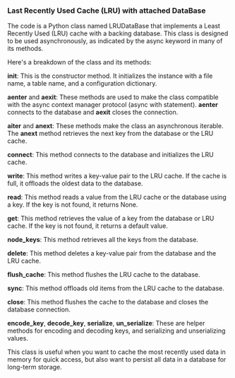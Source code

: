 ### Last Recently Used Cache (LRU) with attached DataBase

The code is a Python class named LRUDataBase that implements a Least Recently Used (LRU) cache with a backing database. This class is designed to be used asynchronously, as indicated by the async keyword in many of its methods.

Here's a breakdown of the class and its methods:

__init__: This is the constructor method. It initializes the instance with a file name, a table name, and a configuration dictionary.

__aenter__ and __aexit__: These methods are used to make the class compatible with the async context manager protocol (async with statement). __aenter__ connects to the database and __aexit__ closes the connection.

__aiter__ and __anext__: These methods make the class an asynchronous iterable. The __anext__ method retrieves the next key from the database or the LRU cache.

__connect__: This method connects to the database and initializes the LRU cache.

__write__: This method writes a key-value pair to the LRU cache. If the cache is full, it offloads the oldest data to the database.

__read__: This method reads a value from the LRU cache or the database using a key. If the key is not found, it returns None.

__get__: This method retrieves the value of a key from the database or LRU cache. If the key is not found, it returns a default value.

__node_keys__: This method retrieves all the keys from the database.

__delete__: This method deletes a key-value pair from the database and the LRU cache.

__flush_cache__: This method flushes the LRU cache to the database.

__sync__: This method offloads old items from the LRU cache to the database.

__close__: This method flushes the cache to the database and closes the database connection.

__encode_key__, __decode_key__, __serialize__, __un_serialize__: These are helper methods for encoding and decoding keys, and serializing and unserializing values.

This class is useful when you want to cache the most recently used data in memory for quick access, but also want to persist all data in a database for long-term storage.


